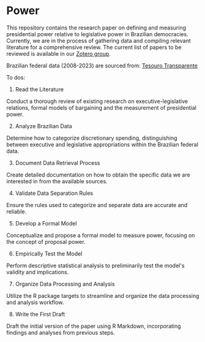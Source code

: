 # Power
This repository contains the research paper on defining and measuring presidential power relative to legislative power in Brazilian democracies. Currently, we are in the process of gathering data and compiling relevant literature for a comprehensive review. The current list of papers to be reviewed is available in our [Zotero group](https://www.zotero.org/groups/5576605/paper_power/library).

Brazilian federal data (2008-2023) are sourced from: [Tesouro Transparente](https://www.tesourotransparente.gov.br/ckan/dataset/despesas-e-transferencias-totais)

To dos:
1. Read the Literature

Conduct a thorough review of existing research on executive-legislative relations, formal models of bargaining and the measurement of presidential power.

2. Analyze Brazilian Data

Determine how to categorize discretionary spending, distinguishing between executive and legislative appropriations within the Brazilian federal data.

3. Document Data Retrieval Process

Create detailed documentation on how to obtain the specific data we are interested in from the available sources.

4. Validate Data Separation Rules

Ensure the rules used to categorize and separate data are accurate and reliable.

5. Develop a Formal Model

Conceptualize and propose a formal model to measure power, focusing on the concept of proposal power.

6. Empirically Test the Model

Perform descriptive statistical analysis to preliminarily test the model's validity and implications.

7. Organize Data Processing and Analysis

Utilize the R package targets to streamline and organize the data processing and analysis workflow.

8. Write the First Draft

Draft the initial version of the paper using R Markdown, incorporating findings and analyses from previous steps.


